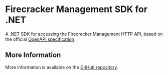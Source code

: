 # Firecracker Management SDK for .NET

A .NET SDK for accessing the Firecracker Management HTTP API, based on the official [OpenAPI specification](https://github.com/firecracker-microvm/firecracker/blob/main/src/api_server/swagger/firecracker.yaml).

## More Information

More information is available on the [GitHub repository](https://github.com/endjin/Firecracker.Management).